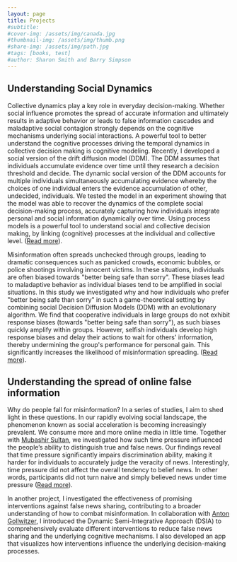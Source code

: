 ```yaml
---
layout: page
title: Projects
#subtitle: 
#cover-img: /assets/img/canada.jpg
#thumbnail-img: /assets/img/thumb.png
#share-img: /assets/img/path.jpg
#tags: [books, test]
#author: Sharon Smith and Barry Simpson
---
```



## Understanding Social Dynamics

Collective dynamics play a key role in everyday decision-making. Whether social influence promotes the spread of accurate information and ultimately results in adaptive behavior or leads to false information cascades and maladaptive social contagion strongly depends on the cognitive mechanisms underlying social interactions. A powerful tool to better understand the cognitive processes driving the temporal dynamics in collective decision making is cognitive modeling. Recently, I developed a social version of the drift diffusion model (DDM). The DDM assumes that individuals accumulate evidence over time until they research a decision threshold and decide. The dynamic social version of the DDM accounts for multiple individuals simultaneously accumulating evidence whereby the choices of one individual enters the evidence accumulation of other, undecided, individuals. We tested the model in an experiment showing that the model was able to recover the dynamics of the complete social decision-making process, accurately capturing how individuals integrate personal and social information dynamically over time. Using process models is a powerful tool to understand social and collective decision making, by linking (cognitive) processes at the individual and collective level. ([Read more](https://www.science.org/doi/10.1126/sciadv.abb0266)).

Misinformation often spreads unchecked through groups, leading to dramatic consequences such as panicked crowds, economic bubbles, or police shootings involving innocent victims. In these situations, individuals are often biased towards "better being safe than sorry". These biases lead to maladaptive behavior as individual biases tend to be amplified in social situations. In this study we investigated why and how individuals who prefer "better being safe than sorry" in such a game-theoretical setting by combining social Decision Diffusion Models (DDM) with an evolutionary algorithm. We find that cooperative individuals in large groups do not exhibit response biases (towards "better being safe than sorry"), as such biases quickly amplify within groups. However, selfish individuals develop high response biases and delay their actions to wait for others' information, thereby undermining the group's performance for personal gain. This significantly increases the likelihood of misinformation spreading. ([Read more](https://doi.org/10.1371/journal.pcbi.1010442)).


## Understanding the spread of online false information 

Why do people fall for misinformation? In a series of studies, I aim to shed light in these questions.
In our rapidly evolving social landscape, the phenomenon known as social acceleration is becoming increasingly prevalent. We consume more and more online media in little time. Together with [Mubashir Sultan](https://www.mpib-berlin.mpg.de/person/mubashir-sultan/419405), we investigated how such time pressure influenced the people’s ability to distinguish true and false news. Our findings reveal that time pressure significantly impairs discrimination ability, making it harder for individuals to accurately judge the veracity of news. Interestingly, time pressure did not affect the overall tendency to belief news. In other words, participants did not turn naive and simply believed news under time pressure ([Read more](https://www.nature.com/articles/s41598-022-26209-8)).   

In another project, I investigated the effectiveness of promising interventions against false news sharing, contributing to a broader understanding of how to combat misinformation. In collaboration with [Anton Gollwitzer](https://www.antongollwitzer.org/), I introduced the Dynamic Semi-Integrative Approach (DSIA) to comprehensively evaluate different interventions to reduce false news sharing and the underlying cognitive mechanisms. I also developed an app that visualizes how interventions influence the underlying decision-making processes.  


<!---
Link to DSUA and shiny missing. Add Nina, Kiri and Ilse.
-->